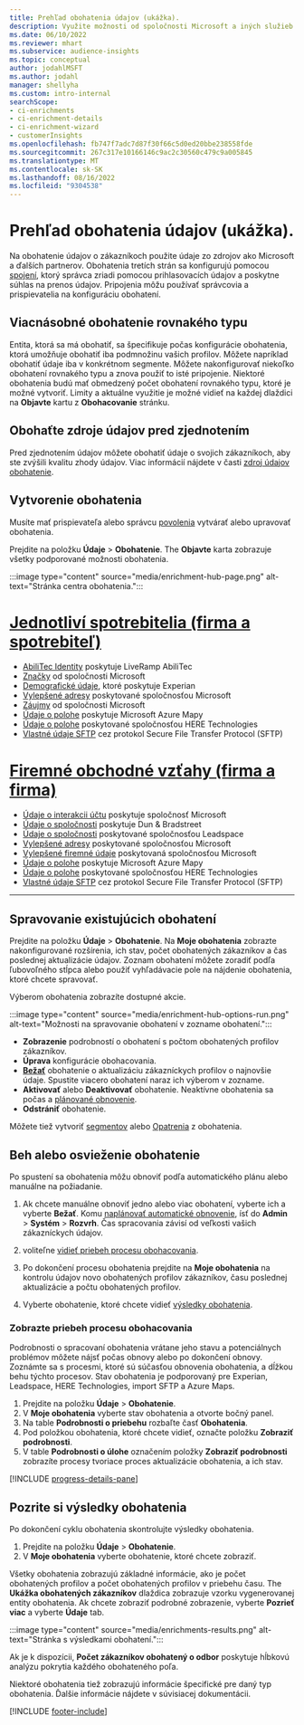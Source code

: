 ```yaml
---
title: Prehľad obohatenia údajov (ukážka).
description: Využite možnosti od spoločnosti Microsoft a iných služieb tretích strán na obohatenie údajov o svojich zákazníkoch.
ms.date: 06/10/2022
ms.reviewer: mhart
ms.subservice: audience-insights
ms.topic: conceptual
author: jodahlMSFT
ms.author: jodahl
manager: shellyha
ms.custom: intro-internal
searchScope:
- ci-enrichments
- ci-enrichment-details
- ci-enrichment-wizard
- customerInsights
ms.openlocfilehash: fb747f7adc7d87f30f66c5d0ed20bbe238558fde
ms.sourcegitcommit: 267c317e10166146c9ac2c30560c479c9a005845
ms.translationtype: MT
ms.contentlocale: sk-SK
ms.lasthandoff: 08/16/2022
ms.locfileid: "9304538"
---
```

# <a name="data-enrichment-preview-overview"></a>Prehľad obohatenia údajov (ukážka).

Na obohatenie údajov o zákazníkoch použite údaje zo zdrojov ako Microsoft a ďalších partnerov. Obohatenia tretích strán sa konfigurujú pomocou [spojení](connections.md), ktorý správca zriadi pomocou prihlasovacích údajov a poskytne súhlas na prenos údajov. Pripojenia môžu používať správcovia a prispievatelia na konfiguráciu obohatení.  

## <a name="multiple-enrichments-of-the-same-type"></a>Viacnásobné obohatenie rovnakého typu

Entita, ktorá sa má obohatiť, sa špecifikuje počas konfigurácie obohatenia, ktorá umožňuje obohatiť iba podmnožinu vašich profilov. Môžete napríklad obohatiť údaje iba v konkrétnom segmente. Môžete nakonfigurovať niekoľko obohatení rovnakého typu a znova použiť to isté pripojenie. Niektoré obohatenia budú mať obmedzený počet obohatení rovnakého typu, ktoré je možné vytvoriť. Limity a aktuálne využitie je možné vidieť na každej dlaždici na **Objavte** kartu z **Obohacovanie** stránku.

## <a name="enrich-data-sources-before-unification"></a>Obohaťte zdroje údajov pred zjednotením

Pred zjednotením údajov môžete obohatiť údaje o svojich zákazníkoch, aby ste zvýšili kvalitu zhody údajov. Viac informácií nájdete v časti [zdroj údajov obohatenie](data-sources-enrichment.md).

## <a name="create-an-enrichment"></a>Vytvorenie obohatenia

Musíte mať prispievateľa alebo správcu [povolenia](permissions.md) vytvárať alebo upravovať obohatenia.

Prejdite na položku **Údaje** > **Obohatenie**. The **Objavte** karta zobrazuje všetky podporované možnosti obohatenia.

:::image type="content" source="media/enrichment-hub-page.png" alt-text="Stránka centra obohatenia.":::

# <a name="individual-consumers-b-to-c"></a>[Jednotliví spotrebitelia (firma a spotrebiteľ)](#tab/b2c)

- [AbiliTec Identity](enrichment-liveramp.md) poskytuje LiveRamp AbiliTec
- [Značky](enrichment-microsoft.md) od spoločnosti Microsoft
- [Demografické údaje](enrichment-experian.md), ktoré poskytuje Experian
- [Vylepšené adresy](enrichment-enhanced-addresses.md) poskytované spoločnosťou Microsoft
- [Záujmy](enrichment-microsoft.md) od spoločnosti Microsoft
- [Údaje o polohe](enrichment-azure-maps.md) poskytuje Microsoft Azure Mapy
- [Údaje o polohe](enrichment-here.md) poskytované spoločnosťou HERE Technologies
- [Vlastné údaje SFTP](enrichment-SFTP-custom-import.md) cez protokol Secure File Transfer Protocol (SFTP)

# <a name="business-accounts-b-to-b"></a>[Firemné obchodné vzťahy (firma a firma)](#tab/b2b)

- [Údaje o interakcii účtu](enrichment-office.md) poskytuje spoločnosť Microsoft
- [Údaje o spoločnosti](enrichment-dnb.md) poskytuje Dun & Bradstreet
- [Údaje o spoločnosti](enrichment-leadspace.md) poskytované spoločnosťou Leadspace
- [Vylepšené adresy](enrichment-enhanced-addresses.md) poskytované spoločnosťou Microsoft
- [Vylepšené firemné údaje](enrichment-enhanced-company-data.md) poskytovaná spoločnosťou Microsoft
- [Údaje o polohe](enrichment-azure-maps.md) poskytuje Microsoft Azure Mapy
- [Údaje o polohe](enrichment-here.md) poskytované spoločnosťou HERE Technologies
- [Vlastné údaje SFTP](enrichment-SFTP-custom-import.md) cez protokol Secure File Transfer Protocol (SFTP)

---

## <a name="manage-existing-enrichments"></a>Spravovanie existujúcich obohatení

Prejdite na položku **Údaje** > **Obohatenie**. Na **Moje obohatenia** zobrazte nakonfigurované rozšírenia, ich stav, počet obohatených zákazníkov a čas poslednej aktualizácie údajov. Zoznam obohatení môžete zoradiť podľa ľubovoľného stĺpca alebo použiť vyhľadávacie pole na nájdenie obohatenia, ktoré chcete spravovať.

Výberom obohatenia zobrazíte dostupné akcie.

:::image type="content" source="media/enrichment-hub-options-run.png" alt-text="Možnosti na spravovanie obohatení v zozname obohatení.":::

- **Zobrazenie** podrobností o obohatení s počtom obohatených profilov zákazníkov.
- **Úprava** konfigurácie obohacovania.
- [**Bežať**](#run-or-refresh-enrichments) obohatenie o aktualizáciu zákazníckych profilov o najnovšie údaje. Spustite viacero obohatení naraz ich výberom v zozname.
- **Aktivovať** alebo **Deaktivovať** obohatenie. Neaktívne obohatenia sa počas a [plánované obnovenie](schedule-refresh.md).
- **Odstrániť** obohatenie.

Môžete tiež vytvoriť [segmentov](segments.md) alebo [Opatrenia](measures.md) z obohatenia.

## <a name="run-or-refresh-enrichments"></a>Beh alebo osvieženie obohatenie

Po spustení sa obohatenia môžu obnoviť podľa automatického plánu alebo manuálne na požiadanie.

1. Ak chcete manuálne obnoviť jedno alebo viac obohatení, vyberte ich a vyberte **Bežať**. Komu [naplánovať automatické obnovenie](schedule-refresh.md), ísť do **Admin** > **Systém** > **Rozvrh**. Čas spracovania závisí od veľkosti vašich zákazníckych údajov.

1. voliteľne [vidieť priebeh procesu obohacovania](#see-the-progress-of-the-enrichment-process).

1. Po dokončení procesu obohatenia prejdite na **Moje obohatenia** na kontrolu údajov novo obohatených profilov zákazníkov, času poslednej aktualizácie a počtu obohatených profilov.

1. Vyberte obohatenie, ktoré chcete vidieť [výsledky obohatenia](#view-enrichment-results).

### <a name="see-the-progress-of-the-enrichment-process"></a>Zobrazte priebeh procesu obohacovania

Podrobnosti o spracovaní obohatenia vrátane jeho stavu a potenciálnych problémov môžete nájsť počas obnovy alebo po dokončení obnovy. Zoznámte sa s procesmi, ktoré sú súčasťou obnovenia obohatenia, a dĺžkou behu týchto procesov. Stav obohatenia je podporovaný pre Experian, Leadspace, HERE Technologies, import SFTP a Azure Maps.

1. Prejdite na položku **Údaje** > **Obohatenie**.
1. V **Moje obohatenia** vyberte stav obohatenia a otvorte bočný panel.
1. Na table **Podrobnosti o priebehu** rozbaľte časť **Obohatenia**.
1. Pod položkou obohatenia, ktoré chcete vidieť, označte položku **Zobraziť podrobnosti**.
1. V table **Podrobnosti o úlohe** označením položky **Zobraziť podrobnosti** zobrazíte procesy tvoriace proces aktualizácie obohatenia, a ich stav.

[!INCLUDE [progress-details-pane](includes/progress-details-pane.md)]

## <a name="view-enrichment-results"></a>Pozrite si výsledky obohatenia

Po dokončení cyklu obohatenia skontrolujte výsledky obohatenia.

1. Prejdite na položku **Údaje** > **Obohatenie**.
1. V **Moje obohatenia** vyberte obohatenie, ktoré chcete zobraziť.

Všetky obohatenia zobrazujú základné informácie, ako je počet obohatených profilov a počet obohatených profilov v priebehu času. The **Ukážka obohatených zákazníkov** dlaždica zobrazuje vzorku vygenerovanej entity obohatenia. Ak chcete zobraziť podrobné zobrazenie, vyberte **Pozrieť viac** a vyberte **Údaje** tab.

:::image type="content" source="media/enrichments-results.png" alt-text="Stránka s výsledkami obohatení.":::

Ak je k dispozícii, **Počet zákazníkov obohatený o odbor** poskytuje hĺbkovú analýzu pokrytia každého obohateného poľa.

Niektoré obohatenia tiež zobrazujú informácie špecifické pre daný typ obohatenia. Ďalšie informácie nájdete v súvisiacej dokumentácii.

[!INCLUDE [footer-include](includes/footer-banner.md)]

